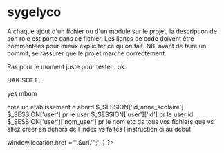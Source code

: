 # sygelyco
A chaque ajout d'un fichier ou d'un module sur le projet, la description de son role est porte dans ce fichier.
Les lignes de code doivent être commentées pour mieux expliciter ce qu'on fait.
NB. avant de faire un commit, se rassurer que le projet marche correctement.

Ras pour le moment
juste pour tester..
ok.

DAK-SOFT...

yes mbom

cree un etablissement d abord
$_SESSION['id_anne_scolaire']
$_SESSION['user'] pr le user
$_SESSION['user']['id'] pr le user id
$_SESSION['user']['nom_user'] pr le nom etc
 ds tous vos fichiers que vs allez creer en dehors de l index vs faites l instruction ci au debut
<?php
 require '../connexionBD/connexionBD.php';
 require '../controller/session.php';
  if (!isset($_SESSION['user']))
{
   $url=$home_path.'/index.php';
echo '<script>window.location.href ="'.$url.'";</script>';
  
}
  ?>